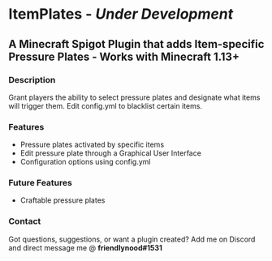 # ItemPlates - *Under Development*

## A Minecraft Spigot Plugin that adds Item-specific Pressure Plates - Works with Minecraft 1.13+

### Description
Grant players the ability to select pressure plates and designate what items will trigger them. Edit config.yml to blacklist certain items.

### Features
- Pressure plates activated by specific items
- Edit pressure plate through a Graphical User Interface
- Configuration options using config.yml

### Future Features
- Craftable pressure plates


### Contact
Got questions, suggestions, or want a plugin created? Add me on Discord and direct message me @ **friendlynood#1531**
